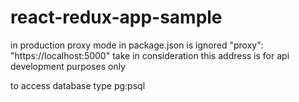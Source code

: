 # react-redux-app-sample

in production  proxy mode in package.json is ignored
  "proxy": "https://localhost:5000"
  take in consideration this address is for api development purposes only

  
to access database type pg:psql